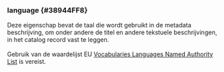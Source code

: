### language  {#38944FF8}
Deze eigenschap bevat de taal die wordt gebruikt in de metadata beschrijving, om onder andere de titel en andere tekstuele beschrijvingen, in het catalog record vast te leggen. 
<br/>
<br/>
Gebruik van de waardelijst  EU <a href='http://publications.europa.eu/resource/authority/language' target='_blank'>Vocabularies Languages Named Authority List</a> is vereist.
